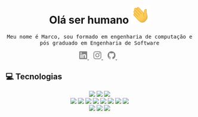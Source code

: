 <h1 align="center"> Olá ser humano <img src="https://raw.githubusercontent.com/parth-27/parth-27/master/Hi.gif" height="50" width="50"> </h1>

<p align="center"><samp> Meu nome é Marco, sou formado em engenharia de computação e pós graduado em Engenharia de Software </samp></p>

<p align="center">
 <a href="https://www.linkedin.com/in/marcoamlima" target="_blank" rel="noopener noreferrer">
  <img alt="Marco's Linkedin" width="22px" src="https://github.com/marcoamlima/MarcoAurelio/blob/main/linkedin.png" />
 </a>&nbsp;&nbsp;
 <a href="https://instagram.com/marcoamlima" target="_blank" rel="noopener noreferrer">
  <img alt="Marco's Instagram" width="22px" src="https://github.com/marcoamlima/MarcoAurelio/blob/main/instagram.png" />
 </a>&nbsp;&nbsp;
 <a href="https://github.com/marcoamlima" target="_blank" rel="noopener noreferrer">
  <img alt="Marco's Github" width="22px" src="https://github.com/marcoamlima/MarcoAurelio/blob/main/github.png" />
 </a>&nbsp;&nbsp;
</p>


## 💻 Tecnologias
<p align="center">
 <img src="https://img.shields.io/badge/angular-%2320232a.svg?style=for-the-badge&logo=angular&logoColor=%2361DAFB" height="25"/>
 <img src="https://img.shields.io/badge/ionic-%2320232a.svg?style=for-the-badge&logo=ionic&logoColor=%2361DAFB" height="25"/>
 <img src="https://img.shields.io/badge/laravel-%2320232a.svg?style=for-the-badge&logo=laravel&logoColor=%2361DAFB" height="25"/>
 <br>
 <img src="https://img.shields.io/badge/javascript-%23323330.svg?style=for-the-badge&logo=javascript&logoColor=%23F7DF1E" height="25"/>
 <img src="https://img.shields.io/badge/typescript-%23323330.svg?style=for-the-badge&logo=typescript&logoColor=%23F7DF1E" height="25"/>
 <img src="https://img.shields.io/badge/php-%23777BB4.svg?style=for-the-badge&logo=php&logoColor=white" height="25"/>
 <img src="https://img.shields.io/badge/python-%23777BB4.svg?style=for-the-badge&logo=python&logoColor=white" height="25"/>
 <img src="https://img.shields.io/badge/jquery-%230769AD.svg?style=for-the-badge&logo=jquery&logoColor=white" height="25"/>
 <img src="https://img.shields.io/badge/bootstrap-%23563D7C.svg?style=for-the-badge&logo=bootstrap&logoColor=white" height="25"/>
 <img src="https://img.shields.io/badge/html5-%23E34F26.svg?style=for-the-badge&logo=html5&logoColor=white" height="25"/>
 <img src="https://img.shields.io/badge/css3-%231572B6.svg?style=for-the-badge&logo=css3&logoColor=white" height="25"/>
 <br>
 <img src="https://img.shields.io/badge/mysql-%2300f.svg?style=for-the-badge&logo=mysql&logoColor=white" height="25"/>
 <img src="https://img.shields.io/badge/Microsoft%20SQL%20Sever-CC2927?style=for-the-badge&logo=microsoft%20sql%20server&logoColor=white" height="25"/>
 <img src="https://img.shields.io/badge/SQLite-CC2927?style=for-the-badge&logo=sqlite&logoColor=white" height="25"/>
 <br>
 
</p>

<!--
## ⭐ GitHub Stats
<p align="center">
 <a href="https://github.com/marcoamlima">
  <img align="center" src="https://github-readme-stats.vercel.app/api?username=marcoamlima&show_icons=true&theme=gruvbox" alt="GitHub Stats" /> 
 </a> 
</p>
-->
